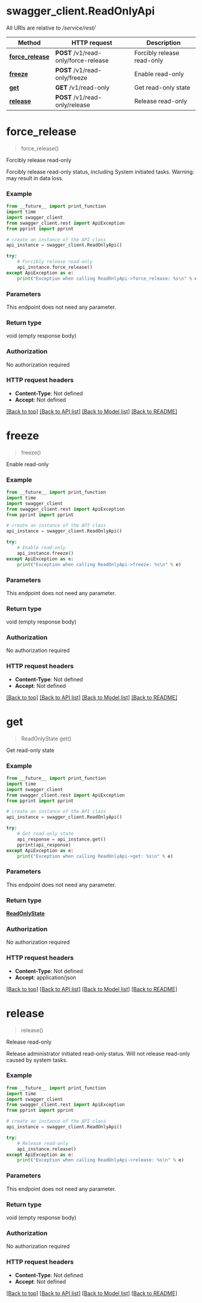 # swagger_client.ReadOnlyApi

All URIs are relative to */service/rest/*

Method | HTTP request | Description
------------- | ------------- | -------------
[**force_release**](ReadOnlyApi.md#force_release) | **POST** /v1/read-only/force-release | Forcibly release read-only
[**freeze**](ReadOnlyApi.md#freeze) | **POST** /v1/read-only/freeze | Enable read-only
[**get**](ReadOnlyApi.md#get) | **GET** /v1/read-only | Get read-only state
[**release**](ReadOnlyApi.md#release) | **POST** /v1/read-only/release | Release read-only

# **force_release**
> force_release()

Forcibly release read-only

Forcibly release read-only status, including System initiated tasks. Warning: may result in data loss.

### Example
```python
from __future__ import print_function
import time
import swagger_client
from swagger_client.rest import ApiException
from pprint import pprint

# create an instance of the API class
api_instance = swagger_client.ReadOnlyApi()

try:
    # Forcibly release read-only
    api_instance.force_release()
except ApiException as e:
    print("Exception when calling ReadOnlyApi->force_release: %s\n" % e)
```

### Parameters
This endpoint does not need any parameter.

### Return type

void (empty response body)

### Authorization

No authorization required

### HTTP request headers

 - **Content-Type**: Not defined
 - **Accept**: Not defined

[[Back to top]](#) [[Back to API list]](../README.md#documentation-for-api-endpoints) [[Back to Model list]](../README.md#documentation-for-models) [[Back to README]](../README.md)

# **freeze**
> freeze()

Enable read-only

### Example
```python
from __future__ import print_function
import time
import swagger_client
from swagger_client.rest import ApiException
from pprint import pprint

# create an instance of the API class
api_instance = swagger_client.ReadOnlyApi()

try:
    # Enable read-only
    api_instance.freeze()
except ApiException as e:
    print("Exception when calling ReadOnlyApi->freeze: %s\n" % e)
```

### Parameters
This endpoint does not need any parameter.

### Return type

void (empty response body)

### Authorization

No authorization required

### HTTP request headers

 - **Content-Type**: Not defined
 - **Accept**: Not defined

[[Back to top]](#) [[Back to API list]](../README.md#documentation-for-api-endpoints) [[Back to Model list]](../README.md#documentation-for-models) [[Back to README]](../README.md)

# **get**
> ReadOnlyState get()

Get read-only state

### Example
```python
from __future__ import print_function
import time
import swagger_client
from swagger_client.rest import ApiException
from pprint import pprint

# create an instance of the API class
api_instance = swagger_client.ReadOnlyApi()

try:
    # Get read-only state
    api_response = api_instance.get()
    pprint(api_response)
except ApiException as e:
    print("Exception when calling ReadOnlyApi->get: %s\n" % e)
```

### Parameters
This endpoint does not need any parameter.

### Return type

[**ReadOnlyState**](ReadOnlyState.md)

### Authorization

No authorization required

### HTTP request headers

 - **Content-Type**: Not defined
 - **Accept**: application/json

[[Back to top]](#) [[Back to API list]](../README.md#documentation-for-api-endpoints) [[Back to Model list]](../README.md#documentation-for-models) [[Back to README]](../README.md)

# **release**
> release()

Release read-only

Release administrator initiated read-only status. Will not release read-only caused by system tasks.

### Example
```python
from __future__ import print_function
import time
import swagger_client
from swagger_client.rest import ApiException
from pprint import pprint

# create an instance of the API class
api_instance = swagger_client.ReadOnlyApi()

try:
    # Release read-only
    api_instance.release()
except ApiException as e:
    print("Exception when calling ReadOnlyApi->release: %s\n" % e)
```

### Parameters
This endpoint does not need any parameter.

### Return type

void (empty response body)

### Authorization

No authorization required

### HTTP request headers

 - **Content-Type**: Not defined
 - **Accept**: Not defined

[[Back to top]](#) [[Back to API list]](../README.md#documentation-for-api-endpoints) [[Back to Model list]](../README.md#documentation-for-models) [[Back to README]](../README.md)


